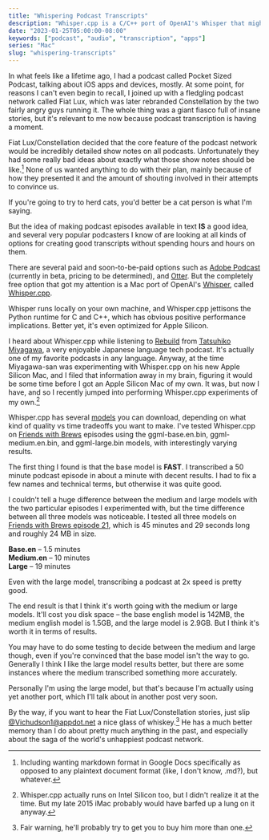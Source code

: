 ```yaml
---
title: "Whispering Podcast Transcripts"
description: "Whisper.cpp is a C/C++ port of OpenAI's Whisper that might meet your needs for audio transcription."
date: "2023-01-25T05:00:00-08:00"
keywords: ["podcast", "audio", "transcription", "apps"]
series: "Mac"
slug: "whispering-transcripts"
---
```


In what feels like a lifetime ago, I had a podcast called Pocket Sized Podcast, talking about iOS apps and devices, mostly. At some point, for reasons I can't even begin to recall, I joined up with a fledgling podcast network called Fiat Lux, which was later rebranded Constellation by the two fairly angry guys running it. The whole thing was a giant fiasco full of insane stories, but it's relevant to me now because podcast transcription is having a moment.

Fiat Lux/Constellation decided that the core feature of the podcast network would be incredibly detailed show notes on all podcasts. Unfortunately they had some really bad ideas about exactly what those show notes should be like.[^1] None of us wanted anything to do with their plan, mainly because of how they presented it and the amount of shouting involved in their attempts to convince us.

If you're going to try to herd cats, you'd better be a cat person is what I'm saying.

But the idea of making podcast episodes available in text **IS** a good idea, and several very popular podcasters I know of are looking at all kinds of options for creating good transcripts without spending hours and hours on them.

There are several paid and soon-to-be-paid options such as [Adobe Podcast](https://podcast.adobe.com) (currently in beta, pricing to be determined), and [Otter](https://otter.ai). But the completely free option that got my attention is a Mac port of OpenAI's [Whisper](https://github.com/openai/whisper), called [Whisper.cpp](https://github.com/ggerganov/whisper.cpp).

Whisper runs locally on your own machine, and Whisper.cpp jettisons the Python runtime for C and C++, which has obvious positive performance implications. Better yet, it's even optimized for Apple Silicon.

I heard about Whisper.cpp while listening to [Rebuild](https://rebuild.fm) from [Tatsuhiko Miyagawa](https://mastodon.social/@miyagawa), a very enjoyable Japanese language tech podcast. It's actually one of my favorite podcasts in any language. Anyway, at the time Miyagawa-san was experimenting with Whisper.cpp on his new Apple Silicon Mac, and I filed that information away in my brain, figuring it would be some time before I got an Apple Silicon Mac of my own. It was, but now I have, and so I recently jumped into performing Whisper.cpp experiments of my own.[^2]

Whisper.cpp has several [models](https://github.com/ggerganov/whisper.cpp/tree/master/models) you can download, depending on what kind of quality vs time tradeoffs you want to make. I've tested Whisper.cpp on [Friends with Brews](https://friendswithbrews.com) episodes using the ggml-base.en.bin, ggml-medium.en.bin, and ggml-large.bin models, with interestingly varying results.

The first thing I found is that the base model is **FAST**. I transcribed a 50 minute podcast episode in about a minute with decent results. I had to fix a few names and technical terms, but otherwise it was quite good.

I couldn't tell a huge difference between the medium and large models with the two particular episodes I experimented with, but the time difference between all three models was noticeable. I tested all three models on [Friends with Brews episode 21](https://friendswithbrews.com/21/), which is 45 minutes and 29 seconds long and roughly 24 MB in size.

**Base.en** – 1.5 minutes  
**Medium.en** – 10 minutes  
**Large** – 19 minutes

Even with the large model, transcribing a podcast at 2x speed is pretty good.

The end result is that I think it's worth going with the medium or large models. It'll cost you disk space – the base english model is 142MB, the medium english model is 1.5GB, and the large model is 2.9GB. But I think it's worth it in terms of results.

You may have to do some testing to decide between the medium and large though, even if you're convinced that the base model isn't the way to go. Generally I think I like the large model results better, but there are some instances where the medium transcribed something more accurately.

Personally I'm using the large model, but that's because I'm actually using yet another port, which I'll talk about in another post very soon.

By the way, if you want to hear the Fiat Lux/Constellation stories, just slip [@Vichudson1@appdot.net](https://appdot.net/@vichudson1) a nice glass of whiskey.[^3] He has a much better memory than I do about pretty much anything in the past, and especially about the saga of the world's unhappiest podcast network.

[^1]: Including wanting markdown format in Google Docs specifically as opposed to any plaintext document format (like, I don't know, .md?), but whatever.
[^2]: Whisper.cpp actually runs on Intel Silicon too, but I didn't realize it at the time. But my late 2015 iMac probably would have barfed up a lung on it anyway.
[^3]: Fair warning, he'll probably try to get you to buy him more than one.

